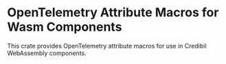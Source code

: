 # OpenTelemetry Attribute Macros for Wasm Components

This crate provides OpenTelemetry attribute macros for use in Credibil WebAssembly components.
